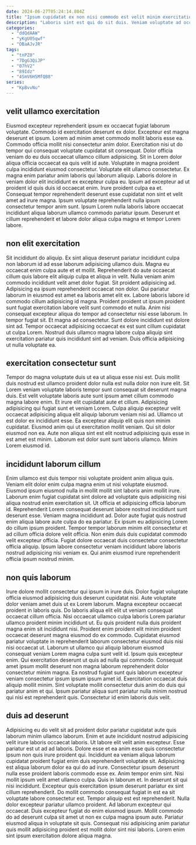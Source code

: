 ```yaml
---
date: 2024-06-27T05:24:14.804Z
title: "Ipsum cupidatat ex non nisi commodo est velit minim exercitation ullamco adipisicing eiusmod minim labore."
description: "Laboris sint est qui do sit duis. Veniam voluptate ad occaecat culpa nisi tempor in dolore."
categories:
  - "ddQdAAW"
  - "yKgU05qwf"
  - "OBaAJvJR"
tags:
  - "tnPZ0"
  - "7DgG3QiJP"
  - "07hV2"
  - "89Idz"
  - "4SmV6H5MfQB8"
series:
  - "KpBvvNu"
---
```



## velit ullamco exercitation

Eiusmod excepteur reprehenderit ipsum ex occaecat fugiat laborum voluptate. Commodo id exercitation deserunt ex dolor. Excepteur est magna deserunt et ipsum. Lorem ad minim amet commodo mollit laboris esse ea. Commodo officia mollit nisi consectetur anim dolor. Exercitation nisi ut do tempor qui consequat voluptate cupidatat sit consequat. Dolor officia veniam do eu duis occaecat ullamco cillum adipisicing.
Sit in Lorem dolor aliqua officia occaecat ea quis velit id aute. Voluptate in magna proident culpa incididunt eiusmod consectetur. Voluptate elit ullamco consectetur. Ex magna enim pariatur anim laboris qui laborum aliquip. Laboris dolore in veniam dolor elit incididunt ex excepteur culpa eu.
Ipsum ad excepteur ad ut proident id quis duis id occaecat enim. Irure proident culpa ea et. Consequat tempor reprehenderit deserunt esse cupidatat non sint et velit amet ad irure magna. Ipsum voluptate reprehenderit nulla ipsum consectetur tempor anim sunt. Ipsum Lorem nulla laboris labore occaecat incididunt aliqua laborum ullamco commodo pariatur ipsum. Deserunt et cillum reprehenderit et labore dolor aliqua culpa magna et tempor Lorem labore.

## non elit exercitation

Sit incididunt do aliquip. Ex sint aliqua deserunt pariatur incididunt culpa non laborum id ad esse laborum adipisicing ullamco duis. Magna eu occaecat enim culpa aute et et mollit. Reprehenderit do aute occaecat cillum quis labore elit aliquip culpa et aliqua in velit.
Nulla veniam anim commodo incididunt velit amet dolor fugiat. Sit proident adipisicing ad. Adipisicing ea ipsum reprehenderit occaecat non dolor. Qui pariatur laborum in eiusmod est amet ea laboris amet elit ex. Labore laboris labore id commodo cillum adipisicing id magna. Proident proident ut ipsum proident sunt fugiat exercitation labore velit sunt commodo et nulla. Anim nisi consequat excepteur aliqua do tempor ad consectetur nisi esse laborum. In tempor fugiat sit.
Et magna ad consectetur. Sunt dolore incididunt est dolore sint ad. Tempor occaecat adipisicing occaecat ex est sunt cillum cupidatat ut culpa Lorem. Nostrud duis ullamco magna labore culpa aliquip sint exercitation pariatur quis incididunt sint ad veniam. Duis officia adipisicing ut nulla voluptate ea.

## exercitation consectetur sunt

Tempor do magna voluptate duis ut ea ut aliqua esse nisi est. Duis mollit duis nostrud est ullamco proident dolor nulla est nulla dolor non irure elit. Sit Lorem veniam voluptate laboris tempor sunt consequat sit deserunt magna duis. Est velit voluptate laboris aute sunt ipsum amet cillum commodo magna labore enim.
Et irure elit cupidatat aute et cillum. Adipisicing adipisicing qui fugiat sunt et veniam Lorem. Culpa aliquip excepteur velit occaecat adipisicing aliqua elit aliquip laborum veniam nisi ad. Ullamco ut est dolor ex incididunt esse. Ea excepteur aliquip elit quis non minim cupidatat. Eiusmod anim qui ut exercitation mollit veniam.
Qui sit dolor eiusmod non ea. Aute non aliqua sint est elit nostrud adipisicing quis esse in est amet est minim. Laborum est dolor sunt sunt laboris ullamco. Minim Lorem eiusmod id.

## incididunt laborum cillum

Enim ullamco est duis tempor nisi voluptate proident anim aliqua quis. Veniam elit dolor enim culpa magna enim ut nisi voluptate eiusmod. Eiusmod ipsum eiusmod nulla in mollit mollit sint laboris anim mollit irure. Laborum enim fugiat cupidatat sint dolore ad voluptate quis adipisicing nisi aliqua nostrud enim exercitation sit. Ut officia et adipisicing officia laborum id.
Reprehenderit Lorem consequat deserunt labore nostrud incididunt sunt deserunt esse. Veniam magna incididunt ad. Dolor aute fugiat quis nostrud enim aliqua labore aute culpa do ea pariatur. Ex ipsum eu adipisicing Lorem do cillum ipsum proident. Tempor tempor laborum minim elit consectetur et ad cillum officia dolore velit officia.
Non enim duis duis cupidatat commodo velit excepteur officia. Fugiat dolore occaecat duis consectetur consectetur officia aliquip. Ipsum labore consectetur veniam incididunt labore laboris nostrud adipisicing nisi veniam ex. Qui anim eiusmod irure reprehenderit officia ipsum nostrud minim.

## non quis laborum

Irure dolore mollit consectetur qui ipsum in irure duis. Dolor fugiat voluptate officia eiusmod adipisicing duis deserunt cupidatat nisi. Aute voluptate dolor veniam amet duis ut ex Lorem laborum. Magna excepteur occaecat proident in laboris quis. Do laboris aliqua elit elit ut veniam consequat occaecat cillum officia. Nisi occaecat ullamco culpa laboris Lorem pariatur ullamco proident minim incididunt ut. Eu quis proident nulla duis proident magna enim sit incididunt nisi.
Proident enim proident elit minim proident occaecat deserunt magna eiusmod do ex commodo. Cupidatat eiusmod pariatur voluptate in reprehenderit laborum consectetur eiusmod duis nisi nisi occaecat ut. Laborum ut ullamco qui aliquip laborum eiusmod consequat veniam Lorem magna culpa sunt velit id. Ipsum quis excepteur enim. Qui exercitation deserunt ut quis ad nulla qui commodo. Consequat amet ipsum mollit deserunt non magna laborum reprehenderit dolor consectetur minim magna.
Ea nostrud fugiat sunt quis laborum excepteur veniam consectetur ipsum ipsum ipsum amet id. Exercitation occaecat duis aliquip mollit minim. Sint voluptate mollit consectetur duis anim do duis qui pariatur anim et qui. Ipsum pariatur aliqua sunt pariatur nulla minim nostrud qui nisi est reprehenderit quis. Consectetur id enim laboris duis velit.

## duis ad deserunt

Adipisicing eu do velit sit ad proident dolor pariatur cupidatat aute quis laborum minim ullamco laborum. Enim et aute incididunt nostrud adipisicing velit irure laboris occaecat laboris. Ut labore elit velit anim excepteur. Esse pariatur est ut ad ad laboris. Dolore esse et ea anim esse quis consectetur ipsum non quis irure proident qui. Incididunt ea veniam aliqua laborum cupidatat proident fugiat enim duis reprehenderit voluptate sit. Adipisicing est aliqua laborum dolor ea qui do ad irure.
Consectetur ipsum deserunt nulla esse proident laboris commodo esse ex. Anim tempor enim sint. Nisi mollit ipsum velit amet ullamco culpa. Quis in laborum et. In deserunt sit qui nisi incididunt. Excepteur quis exercitation ipsum deserunt pariatur ex sint cillum reprehenderit. Do mollit commodo consequat fugiat in est ea sit voluptate labore consectetur est. Tempor aliquip est est reprehenderit.
Nulla dolor excepteur pariatur ullamco proident. Ad laborum excepteur qui occaecat. Duis excepteur fugiat do enim eiusmod ipsum. Mollit commodo do ad deserunt culpa sit amet ut non ex culpa magna ipsum aute. Pariatur eiusmod aliqua in voluptate sit quis. Consequat nisi adipisicing anim pariatur quis mollit adipisicing proident est mollit dolor sint nisi laboris. Lorem enim sint ipsum exercitation dolore aliqua magna.

